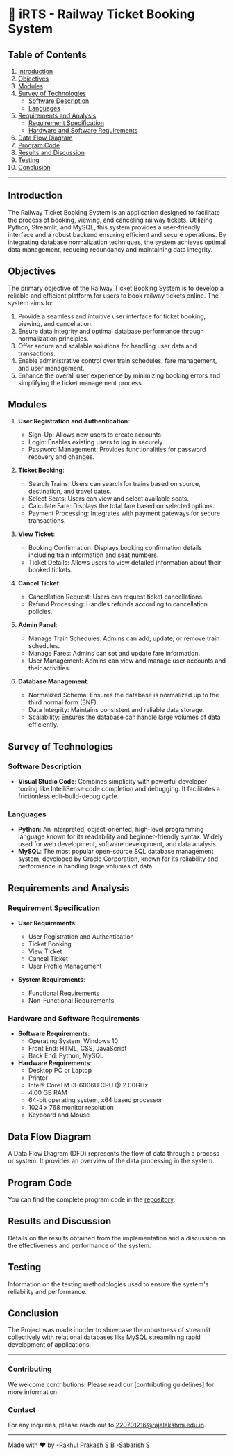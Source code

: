# 🚂 iRTS - Railway Ticket Booking System

## Table of Contents
1. [Introduction](#introduction)
2. [Objectives](#objectives)
3. [Modules](#modules)
4. [Survey of Technologies](#survey-of-technologies)
    - [Software Description](#software-description)
    - [Languages](#languages)
5. [Requirements and Analysis](#requirements-and-analysis)
    - [Requirement Specification](#requirement-specification)
    - [Hardware and Software Requirements](#hardware-and-software-requirements)
6. [Data Flow Diagram](#data-flow-diagram)
7. [Program Code](#program-code)
8. [Results and Discussion](#results-and-discussion)
9. [Testing](#testing)
10. [Conclusion](#conclusion)

---

## Introduction
The Railway Ticket Booking System is an application designed to facilitate the process of booking, viewing, and canceling railway tickets. Utilizing Python, Streamlit, and MySQL, this system provides a user-friendly interface and a robust backend ensuring efficient and secure operations. By integrating database normalization techniques, the system achieves optimal data management, reducing redundancy and maintaining data integrity.

## Objectives
The primary objective of the Railway Ticket Booking System is to develop a reliable and efficient platform for users to book railway tickets online. The system aims to:
1. Provide a seamless and intuitive user interface for ticket booking, viewing, and cancellation.
2. Ensure data integrity and optimal database performance through normalization principles.
3. Offer secure and scalable solutions for handling user data and transactions.
4. Enable administrative control over train schedules, fare management, and user management.
5. Enhance the overall user experience by minimizing booking errors and simplifying the ticket management process.

## Modules
1. **User Registration and Authentication**:
    - Sign-Up: Allows new users to create accounts.
    - Login: Enables existing users to log in securely.
    - Password Management: Provides functionalities for password recovery and changes.

2. **Ticket Booking**:
    - Search Trains: Users can search for trains based on source, destination, and travel dates.
    - Select Seats: Users can view and select available seats.
    - Calculate Fare: Displays the total fare based on selected options.
    - Payment Processing: Integrates with payment gateways for secure transactions.

3. **View Ticket**:
    - Booking Confirmation: Displays booking confirmation details including train information and seat numbers.
    - Ticket Details: Allows users to view detailed information about their booked tickets.

4. **Cancel Ticket**:
    - Cancellation Request: Users can request ticket cancellations.
    - Refund Processing: Handles refunds according to cancellation policies.

5. **Admin Panel**:
    - Manage Train Schedules: Admins can add, update, or remove train schedules.
    - Manage Fares: Admins can set and update fare information.
    - User Management: Admins can view and manage user accounts and their activities.

6. **Database Management**:
    - Normalized Schema: Ensures the database is normalized up to the third normal form (3NF).
    - Data Integrity: Maintains consistent and reliable data storage.
    - Scalability: Ensures the database can handle large volumes of data efficiently.

## Survey of Technologies

### Software Description
- **Visual Studio Code**: Combines simplicity with powerful developer tooling like IntelliSense code completion and debugging. It facilitates a frictionless edit-build-debug cycle.

### Languages
- **Python**: An interpreted, object-oriented, high-level programming language known for its readability and beginner-friendly syntax. Widely used for web development, software development, and data analysis.
- **MySQL**: The most popular open-source SQL database management system, developed by Oracle Corporation, known for its reliability and performance in handling large volumes of data.

## Requirements and Analysis

### Requirement Specification
- **User Requirements**:
    - User Registration and Authentication
    - Ticket Booking
    - View Ticket
    - Cancel Ticket
    - User Profile Management

- **System Requirements**:
    - Functional Requirements
    - Non-Functional Requirements

### Hardware and Software Requirements
- **Software Requirements**:
    - Operating System: Windows 10
    - Front End: HTML, CSS, JavaScript
    - Back End: Python, MySQL
- **Hardware Requirements**:
    - Desktop PC or Laptop
    - Printer
    - Intel® CoreTM i3-6006U CPU @ 2.00GHz
    - 4.00 GB RAM
    - 64-bit operating system, x64 based processor
    - 1024 x 768 monitor resolution
    - Keyboard and Mouse

## Data Flow Diagram
A Data Flow Diagram (DFD) represents the flow of data through a process or system. It provides an overview of the data processing in the system.


## Program Code
You can find the complete program code in the [repository](https://github.com/BlackEmpir7199/220701216-CS19443-DBMS-Lab/tree/main/Mini%20Project/Project%20Code).

## Results and Discussion
Details on the results obtained from the implementation and a discussion on the effectiveness and performance of the system.

## Testing
Information on the testing methodologies used to ensure the system's reliability and performance.

## Conclusion
The Project was made inorder to showcase the robustness of streamlit collectively with relational databases like MySQL streamlining rapid development of applications.

---

### Contributing
We welcome contributions! Please read our [contributing guidelines] for more information.


### Contact
For any inquiries, please reach out to [220701216@rajalakshmi.edu.in](mailto:220701216@rajalakshmi.edu.in).

---

Made with ❤️ by
 -[Rakhul Prakash S B](https://github.com/BlackEmpir7199)
 -[Sabarish S](https://github.com/Sabarish234)
